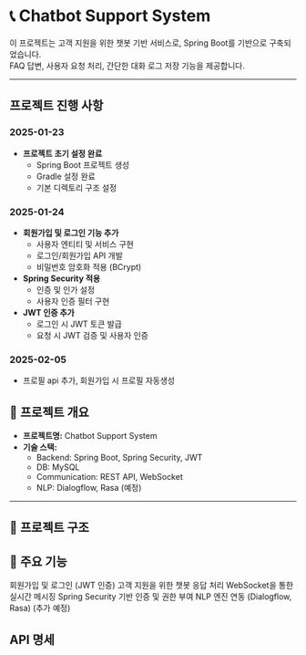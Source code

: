 # 📞 Chatbot Support System

이 프로젝트는 고객 지원을 위한 챗봇 기반 서비스로, Spring Boot를 기반으로 구축되었습니다.  
FAQ 답변, 사용자 요청 처리, 간단한 대화 로그 저장 기능을 제공합니다.

---

## 프로젝트 진행 사항

### 2025-01-23
- **프로젝트 초기 설정 완료**
    - Spring Boot 프로젝트 생성
    - Gradle 설정 완료
    - 기본 디렉토리 구조 설정

### 2025-01-24
- **회원가입 및 로그인 기능 추가**
    - 사용자 엔티티 및 서비스 구현
    - 로그인/회원가입 API 개발
    - 비밀번호 암호화 적용 (BCrypt)
- **Spring Security 적용**
    - 인증 및 인가 설정
    - 사용자 인증 필터 구현
- **JWT 인증 추가**
    - 로그인 시 JWT 토큰 발급
    - 요청 시 JWT 검증 및 사용자 인증

### 2025-02-05
- 프로필 api 추가, 회원가입 시 프로필 자동생성


## 🚀 프로젝트 개요

- **프로젝트명:** Chatbot Support System
- **기술 스택:**  
  - Backend: Spring Boot, Spring Security, JWT  
  - DB: MySQL  
  - Communication: REST API, WebSocket  
  - NLP: Dialogflow, Rasa (예정)  

---

## 📂 프로젝트 구조

## 🔑 주요 기능
 회원가입 및 로그인 (JWT 인증)
 고객 지원을 위한 챗봇 응답 처리
 WebSocket을 통한 실시간 메시징
 Spring Security 기반 인증 및 권한 부여
 NLP 엔진 연동 (Dialogflow, Rasa) (추가 예정)


## API 명세


